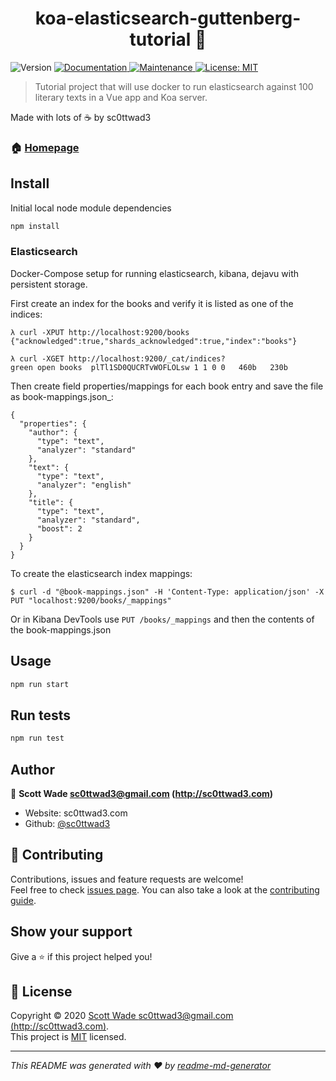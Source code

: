 <h1 align="center">koa-elasticsearch-guttenberg-tutorial 👋</h1>
<p>
  <img alt="Version" src="https://img.shields.io/badge/version-0.0.1-blue.svg?cacheSeconds=2592000" />
  <a href="https://github.com/sc0ttwad3/koa-elasticsearch-guttenberg-tutorial#readme" target="_blank">
    <img alt="Documentation" src="https://img.shields.io/badge/documentation-yes-brightgreen.svg" />
  </a>
  <a href="https://github.com/sc0ttwad3/koa-elasticsearch-guttenberg-tutorial/graphs/commit-activity" target="_blank">
    <img alt="Maintenance" src="https://img.shields.io/badge/Maintained%3F-yes-green.svg" />
  </a>
  <a href="https://github.com/sc0ttwad3/koa-elasticsearch-guttenberg-tutorial/blob/master/LICENSE" target="_blank">
    <img alt="License: MIT" src="https://img.shields.io/github/license/sc0ttwad3/koa-elasticsearch-guttenberg-tutorial" />
  </a>
</p>

> Tutorial project that will use docker to run elasticsearch against 100 literary texts in a Vue app and Koa server.

Made with lots of ☕️ by sc0ttwad3

### 🏠 [Homepage](https://github.com/sc0ttwad3/koa-elasticsearch-guttenberg-tutorial#readme)

## Install

Initial local node module dependencies

```sh
npm install
```

### Elasticsearch

Docker-Compose setup for running elasticsearch, kibana, dejavu with persistent storage.

First create an index for the books and verify it is listed as one of the indices:

```
λ curl -XPUT http://localhost:9200/books
{"acknowledged":true,"shards_acknowledged":true,"index":"books"}

λ curl -XGET http://localhost:9200/_cat/indices?
green open books  plTl1SD0QUCRTvWOFLOLsw 1 1 0 0   460b   230b
```

Then create field properties/mappings for each book entry and save the file as book-mappings.json\_:

```
{
  "properties": {
    "author": {
      "type": "text",
      "analyzer": "standard"
    },
    "text": {
      "type": "text",
      "analyzer": "english"
    },
    "title": {
      "type": "text",
      "analyzer": "standard",
      "boost": 2
    }
  }
}
```

To create the elasticsearch index mappings:

```
$ curl -d "@book-mappings.json" -H 'Content-Type: application/json' -X PUT "localhost:9200/books/_mappings"
```

Or in Kibana DevTools use `PUT /books/_mappings` and then the contents of the book-mappings.json

## Usage

```sh
npm run start
```

## Run tests

```sh
npm run test
```

## Author

👤 **Scott Wade <sc0ttwad3@gmail.com> (http://sc0ttwad3.com)**

- Website: sc0ttwad3.com
- Github: [@sc0ttwad3](https://github.com/sc0ttwad3)

## 🤝 Contributing

Contributions, issues and feature requests are welcome!<br />Feel free to check [issues page](https://github.com/sc0ttwad3/koa-elasticsearch-guttenberg-tutorial/issues). You can also take a look at the [contributing guide](https://github.com/sc0ttwad3/koa-elasticsearch-guttenberg-tutorial/blob/master/CONTRIBUTING.md).

## Show your support

Give a ⭐️ if this project helped you!

## 📝 License

Copyright © 2020 [Scott Wade <sc0ttwad3@gmail.com> (http://sc0ttwad3.com)](https://github.com/sc0ttwad3).<br />
This project is [MIT](https://github.com/sc0ttwad3/koa-elasticsearch-guttenberg-tutorial/blob/master/LICENSE) licensed.

---

_This README was generated with ❤️ by [readme-md-generator](https://github.com/kefranabg/readme-md-generator)_
